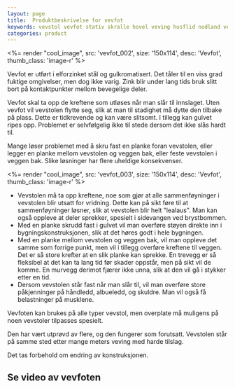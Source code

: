 ```yaml
---
layout: page
title:  Produktbeskrivelse for vevfot
keywords: vevstol vevfot stativ skralle hovel veving husflid nodland vev produksjon
categories: product
---
```


<%= render "cool_image",
  src: 'vevfot_002',
  size: '150x114',
  desc: 'Vevfot',
  thumb_class: 'image-r' %>

<p class="block">
  Vevfot er utført i elforzinket stål og gulkromatisert.
  Det tåler til en viss grad fuktige omgivelser, men dog ikke varig.
  Zink blir under lang tids bruk slitt bort på kontaktpunkter
  mellom bevegelige deler.
</p>

<p class="block">
  Vevfot skal ta opp de kreftene som utløses når man slår til innslaget.
  Uten vevfot vil vevstolen flytte seg,
  slik at man til stadighet må dytte den tilbake på plass.
  Dette er tidkrevende og kan være slitsomt.
  I tillegg kan gulvet ripes opp.
  Problemet er selvfølgelig ikke til stede dersom det ikke slås hardt til.
</p>

<p class="block">
  Mange løser problemet med å skru fast en planke foran vevstolen,
  eller legger en planke mellom vevstolen og veggen bak,
  eller feste vevstolen i veggen bak.
  Slike løsninger har flere uheldige konsekvenser.
</p>

<%= render "cool_image",
  src: 'vevfot_003',
  size: '150x114',
  desc: 'Vevfot',
  thumb_class: 'image-r' %>

<div class="content">
  <ul>
    <li>
      Vevstolen må ta opp kreftene, noe som gjør at alle
      sammenføyninger i vevstolen blir utsatt for vridning.
      Dette kan på sikt føre til at sammenføyninger løsner,
      slik at vevstolen blir helt "lealaus".
      Man kan også oppleve at deler sprekker,
      spesielt i sidevangen ved brystbommen.
    </li>
    <li>
      Med en planke skrudd fast i gulvet vil man overføre støyen direkte
      inn i bygningskonstruksjonen, slik at det høres godt i hele bygningen.
    </li>
    <li>
      Med en planke mellom vevstolen og veggen bak,
      vil man oppleve det samme som forrige punkt,
      men vil i tillegg overføre kreftene til veggen.
      Det er så store krefter at en slik planke kan sprekke.
      En trevegg er så fleksibel at det kan ta lang tid før skader oppstår,
      men på sikt vil de komme.
      En murvegg derimot fjærer ikke unna,
      slik at den vil gå i stykker etter en tid.
    </li>
    <li>
      Dersom vevstolen står fast når man slår til,
      vil man overføre store påkjenninger på håndledd, albueledd, og skuldre.
      Man vil også få belastninger på musklene.
    </li>
  </ul>
</div>

<p class="block">
  Vevfoten kan brukes på alle typer vevstol,
  men overplate må muligens på noen vevstoler tilpasses spesielt.
</p>

<p class="block">
  Den har vært utprøvd av flere, og den fungerer som forutsatt.
  Vevstolen står på samme sted etter mange meters veving med harde tilslag.
</p>

<p class="block">
  Det tas forbehold om endring av konstruksjonen.
</p>

<h2 class="is-size-2">Se video av vevfoten</h2>

<object width="425" height="350">
  <param name="movie" value="http://www.youtube.com/v/kJSbNoJ9Z00" />
  <embed src="http://www.youtube.com/v/kJSbNoJ9Z00" type="application/x-shockwave-flash" width="425" height="350" />
</object>
